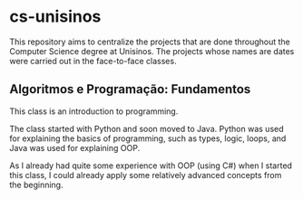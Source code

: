 # cs-unisinos

This repository aims to centralize the projects that are done throughout the Computer Science degree at Unisinos.
The projects whose names are dates were carried out in the face-to-face classes.

## Algoritmos e Programação: Fundamentos

This class is an introduction to programming.

The class started with Python and soon moved to Java.
Python was used for explaining the basics of programming, such as types, logic, loops, and Java was used for explaining OOP.

As I already had quite some experience with OOP (using C#) when I started this class, I could already apply some relatively advanced concepts from the beginning.
